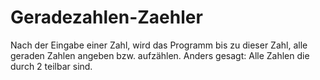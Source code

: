 # Geradezahlen-Zaehler
Nach der Eingabe einer Zahl, wird das Programm bis zu dieser Zahl, alle geraden Zahlen angeben bzw. aufzählen. Anders gesagt: Alle Zahlen die durch 2 teilbar sind.
